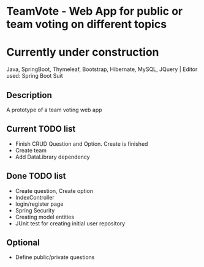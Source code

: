 # TeamVote - Web App for public or team voting on different topics
# Currently under construction
Java, SpringBoot, Thymeleaf, Bootstrap, Hibernate, MySQL, JQuery | Editor used: Spring Boot Suit

## Description
A prototype of a team voting web app

## Current TODO list
* Finish CRUD Question and Option. Create is finished
* Create team
* Add DataLibrary dependency

## Done TODO list
* Create question, Create option
* IndexController
* login/register page
* Spring Security
* Creating model entities
* JUnit test for creating initial user repository

## Optional
* Define public/private questions


